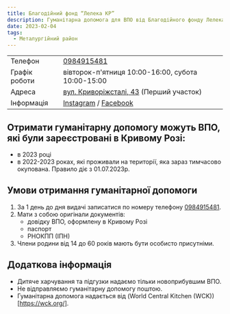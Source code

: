 ```yaml
---
title: Благодійний фонд “Лелека КР”
description: Гуманітарна допомога для ВПО від Благодійного фонду Лелека КР в Металургійному районі в місті Кривий Ріг, вул. Криворіжсталі, 43
date: 2023-02-04
tags:
  - Металургійний район
---
```



<div class="centers--block">

|   |   |
|---|---|
| Телефон  | <a href="tel:0984915481">0984915481</a>   |
| Графік роботи  | вівторок-п'ятниця 10:00-16:00, субота 10:00-15:00   |
|Адреса | [вул. Криворіжсталі, 43](https://goo.gl/maps/vNhYray8cmbP4be89) (Перший участок) |
|Інформація | [Instagram](https://www.instagram.com/leleka.kr/) / [Facebook](https://www.facebook.com/people/Leleka-KR/pfbid0x4YzZ9y6XT6TwQQd5gvmw8uUMov26xpgt5FzSGMcZzNcX6WsYxT4jQ3ueZL58sABl/) |

</div>

## Отримати гуманітарну допомогу можуть ВПО, які були зареєстровані в Кривому Розі:
- в 2023 році
- в 2022-2023 роках, які проживали на території, яка зараз тимчасово окупована. Правило діє з 01.07.2023р. 

## Умови отримання гуманітарної допомоги
1. За 1 день до дня видачі записатися по номеру телефону <a href="tel:0984915481">0984915481</a>.
2. Мати з собою оригінали документів:
    - довідку ВПО, оформлену в Кривому Розі
    - паспорт
    - РНОКПП (ІПН)
3. Члени родини від 14 до 60 років мають бути особисто присутніми. 

## Додаткова інформація
- Дитяче харчування та підгузки надаємо тільки новоприбувшим ВПО.
- Не відправляємо гуманітарну допомогу поштою.
- Гуманітарна допомога надається від (World Central Kitchen (WCK))[https://wck.org/].